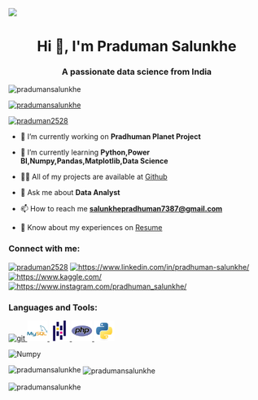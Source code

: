 ![](https://media.licdn.com/dms/image/v2/D5616AQHQpZ2rG1Fi-Q/profile-displaybackgroundimage-shrink_350_1400/profile-displaybackgroundimage-shrink_350_1400/0/1724209103472?e=1732752000&v=beta&t=xSKzISoGd5tMfA8s51OoY_JswueqV77U6FitfEo3jx8)
<h1 align="center">Hi 👋, I'm Praduman Salunkhe</h1>
<h3 align="center">A passionate data science from India</h3>

<p align="left"> <img src="https://komarev.com/ghpvc/?username=pradumansalunkhe&label=Profile%20views&color=0e75b6&style=flat" alt="pradumansalunkhe" /> </p>

<p align="left"> <a href="https://github.com/ryo-ma/github-profile-trophy"><img src="https://github-profile-trophy.vercel.app/?username=pradumansalunkhe" alt="pradumansalunkhe" /></a> </p>

<p align="left"> <a href="https://twitter.com/praduman2528" target="blank"><img src="https://img.shields.io/twitter/follow/praduman2528?logo=twitter&style=for-the-badge" alt="praduman2528" /></a> </p>

- 🔭 I’m currently working on **Pradhuman Planet Project**

- 🌱 I’m currently learning **Python,Power BI,Numpy,Pandas,Matplotlib,Data Science**

- 👨‍💻 All of my projects are available at [Github](Github)

- 💬 Ask me about **Data Analyst**

- 📫 How to reach me **salunkhepradhuman7387@gmail.com**

- 📄 Know about my experiences on [Resume](Resume)

<h3 align="left">Connect with me:</h3>
<p align="left">
<a href="https://twitter.com/praduman2528" target="blank"><img align="center" src="https://raw.githubusercontent.com/rahuldkjain/github-profile-readme-generator/master/src/images/icons/Social/twitter.svg" alt="praduman2528" height="30" width="40" /></a>
<a href="https://linkedin.com/in/https://www.linkedin.com/in/pradhuman-salunkhe/" target="blank"><img align="center" src="https://raw.githubusercontent.com/rahuldkjain/github-profile-readme-generator/master/src/images/icons/Social/linked-in-alt.svg" alt="https://www.linkedin.com/in/pradhuman-salunkhe/" height="30" width="40" /></a>
<a href="https://kaggle.com/https://www.kaggle.com/" target="blank"><img align="center" src="https://raw.githubusercontent.com/rahuldkjain/github-profile-readme-generator/master/src/images/icons/Social/kaggle.svg" alt="https://www.kaggle.com/" height="30" width="40" /></a>
<a href="https://instagram.com/https://www.instagram.com/pradhuman_salunkhe/" target="blank"><img align="center" src="https://raw.githubusercontent.com/rahuldkjain/github-profile-readme-generator/master/src/images/icons/Social/instagram.svg" alt="https://www.instagram.com/pradhuman_salunkhe/" height="30" width="40" /></a>
</p>

<h3 align="left">Languages and Tools:</h3>
<p align="left"> <a href="https://git-scm.com/" target="_blank" rel="noreferrer"> <img src="https://www.vectorlogo.zone/logos/git-scm/git-scm-icon.svg" alt="git" width="40" height="40"/> </a> <a href="https://www.mysql.com/" target="_blank" rel="noreferrer"> <img src="https://raw.githubusercontent.com/devicons/devicon/master/icons/mysql/mysql-original-wordmark.svg" alt="mysql" width="40" height="40"/> </a> <a href="https://pandas.pydata.org/" target="_blank" rel="noreferrer"> <img src="https://raw.githubusercontent.com/devicons/devicon/2ae2a900d2f041da66e950e4d48052658d850630/icons/pandas/pandas-original.svg" alt="pandas" width="40" height="40"/> </a> <a href="https://www.php.net" target="_blank" rel="noreferrer"> <img src="https://raw.githubusercontent.com/devicons/devicon/master/icons/php/php-original.svg" alt="php" width="40" height="40"/> </a> <a href="https://www.python.org" target="_blank" rel="noreferrer"> <img src="https://raw.githubusercontent.com/devicons/devicon/master/icons/python/python-original.svg" alt="python" width="40" height="40"/> </a> </p>

<img src="https://github.com/user-attachments/assets/fc55b721-d909-46a6-8d35-e2af636582e3" alt="Numpy" width="40" height="40"/> </a> 

<p><img align="left" src="https://github-readme-stats.vercel.app/api/top-langs?username=pradumansalunkhe&show_icons=true&locale=en&layout=compact" alt="pradumansalunkhe" /></p>

<p>&nbsp;<img align="center" src="https://github-readme-stats.vercel.app/api?username=pradumansalunkhe&show_icons=true&locale=en" alt="pradumansalunkhe" /></p>

<p><img align="center" src="https://github-readme-streak-stats.herokuapp.com/?user=pradumansalunkhe&" alt="pradumansalunkhe" /></p>
